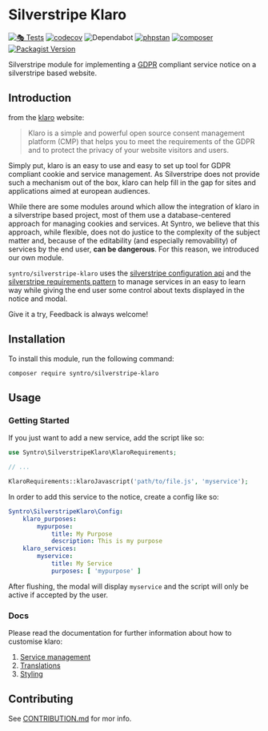 # Silverstripe Klaro

[![🎭 Tests](https://github.com/syntro-opensource/silverstripe-klaro/workflows/%F0%9F%8E%AD%20Tests/badge.svg)](https://github.com/syntro-opensource/silverstripe-klaro/actions?query=workflow%3A%22%F0%9F%8E%AD+Tests%22+branch%3A%22master%22)
[![codecov](https://codecov.io/gh/syntro-opensource/silverstripe-klaro/branch/master/graph/badge.svg)](https://codecov.io/gh/syntro-opensource/silverstripe-klaro)
![Dependabot](https://img.shields.io/badge/dependabot-active-brightgreen?logo=dependabot)
[![phpstan](https://img.shields.io/badge/PHPStan-enabled-success)](https://github.com/phpstan/phpstan)
[![composer](https://img.shields.io/packagist/dt/syntro/silverstripe-klaro?color=success&logo=composer)](https://packagist.org/packages/syntro/silverstripe-klaro)
[![Packagist Version](https://img.shields.io/packagist/v/syntro/silverstripe-klaro?label=stable&logo=composer)](https://packagist.org/packages/syntro/silverstripe-klaro)

Silverstripe module for implementing a [GDPR](https://en.wikipedia.org/wiki/General_Data_Protection_Regulation) compliant service notice on a silverstripe based website.

## Introduction
from the [klaro](https://kiprotect.com/klaro) website:

> Klaro is a simple and powerful open source consent management platform (CMP) that helps you to meet the requirements of the GDPR and to protect the privacy of your website visitors and users.

Simply put, klaro is an easy to use and easy to set up tool for GDPR compliant
cookie and service management. As Silverstripe does not provide such a mechanism
out of the box, klaro can help fill in the gap for sites and applications
aimed at european audiences.

While there are some modules around which allow the integration of klaro in a
silverstripe based project, most of them use a database-centered approach for
managing cookies and services. At Syntro, we believe that this approach, while
flexible, does not do justice to the complexity of the subject matter and,
because of the editability (and especially removability) of services by the end
user, **can be dangerous**. For this reason, we introduced our own module.

`syntro/silverstripe-klaro` uses the
[silverstripe configuration api](https://docs.silverstripe.org/en/4/developer_guides/configuration/configuration/)
and the [silverstripe requirements pattern](https://docs.silverstripe.org/en/4/developer_guides/templates/requirements/)
to manage services in an easy to learn way while giving the end user some control
about texts displayed in the notice and modal.

Give it a try, Feedback is always welcome!

## Installation
To install this module, run the following command:
```
composer require syntro/silverstripe-klaro
```

## Usage
### Getting Started
If you just want to add a new service, add the script like so:
```php
use Syntro\SilverstripeKlaro\KlaroRequirements;

// ...

KlaroRequirements::klaroJavascript('path/to/file.js', 'myservice');

```
In order to add this service to the notice, create a config like so:
```yaml
Syntro\SilverstripeKlaro\Config:
    klaro_purposes:
        mypurpose:
            title: My Purpose
            description: This is my purpose
    klaro_services:
        myservice:
            title: My Service
            purposes: [ 'mypurpose' ]
```
After flushing, the modal will display `myservice` and the script will only be
active if accepted by the user.

### Docs
Please read the documentation for further information about how to customise klaro:
1. [Service management](docs/en/service_management.md)
2. [Translations](docs/en/translations.md)
3. [Styling](docs/en/styling.md)

## Contributing
See [CONTRIBUTION.md](CONTRIBUTION.md) for mor info.
